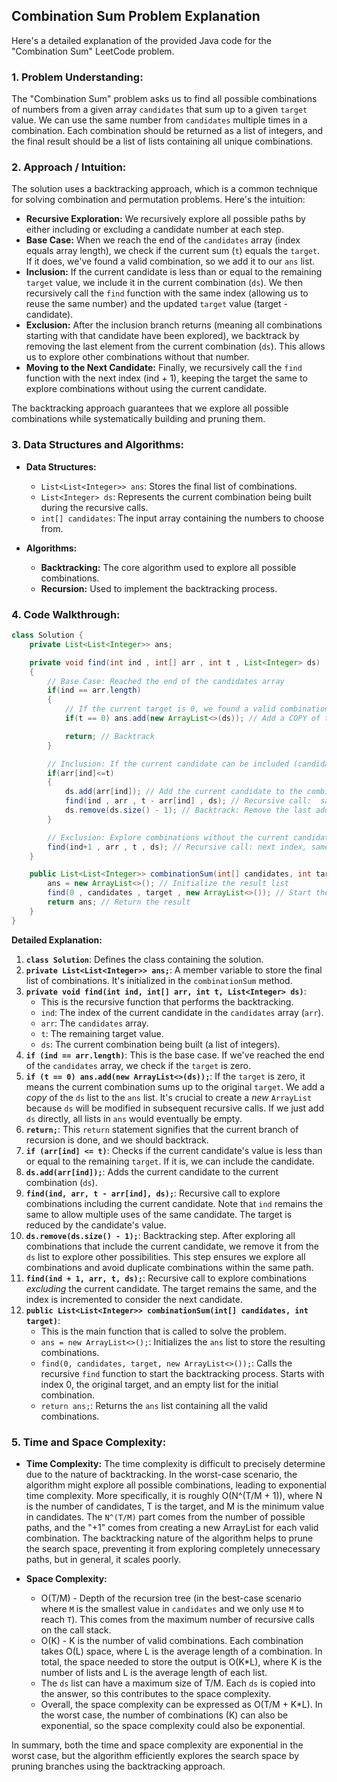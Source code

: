 ## Combination Sum Problem Explanation

Here's a detailed explanation of the provided Java code for the "Combination Sum" LeetCode problem.

### 1. Problem Understanding:

The "Combination Sum" problem asks us to find all possible combinations of numbers from a given array `candidates` that sum up to a given `target` value.  We can use the same number from `candidates` multiple times in a combination. Each combination should be returned as a list of integers, and the final result should be a list of lists containing all unique combinations.

### 2. Approach / Intuition:

The solution uses a backtracking approach, which is a common technique for solving combination and permutation problems. Here's the intuition:

*   **Recursive Exploration:** We recursively explore all possible paths by either including or excluding a candidate number at each step.
*   **Base Case:** When we reach the end of the `candidates` array (index equals array length), we check if the current sum (`t`) equals the `target`. If it does, we've found a valid combination, so we add it to our `ans` list.
*   **Inclusion:** If the current candidate is less than or equal to the remaining `target` value, we include it in the current combination (`ds`). We then recursively call the `find` function with the same index (allowing us to reuse the same number) and the updated `target` value (target - candidate).
*   **Exclusion:** After the inclusion branch returns (meaning all combinations starting with that candidate have been explored), we backtrack by removing the last element from the current combination (`ds`). This allows us to explore other combinations without that number.
*   **Moving to the Next Candidate:** Finally, we recursively call the `find` function with the next index (ind + 1), keeping the target the same to explore combinations without using the current candidate.

The backtracking approach guarantees that we explore all possible combinations while systematically building and pruning them.

### 3. Data Structures and Algorithms:

*   **Data Structures:**
    *   `List<List<Integer>> ans`: Stores the final list of combinations.
    *   `List<Integer> ds`:  Represents the current combination being built during the recursive calls.
    *   `int[] candidates`: The input array containing the numbers to choose from.

*   **Algorithms:**
    *   **Backtracking:** The core algorithm used to explore all possible combinations.
    *   **Recursion:**  Used to implement the backtracking process.

### 4. Code Walkthrough:

```java
class Solution {
    private List<List<Integer>> ans;

    private void find(int ind , int[] arr , int t , List<Integer> ds)
    {
        // Base Case: Reached the end of the candidates array
        if(ind == arr.length)
        {
            // If the current target is 0, we found a valid combination
            if(t == 0) ans.add(new ArrayList<>(ds)); // Add a COPY of the current combination

            return; // Backtrack
        }

        // Inclusion: If the current candidate can be included (candidate <= target)
        if(arr[ind]<=t)
        {
            ds.add(arr[ind]); // Add the current candidate to the combination
            find(ind , arr , t - arr[ind] , ds); // Recursive call:  same index, updated target
            ds.remove(ds.size() - 1); // Backtrack: Remove the last added element
        }

        // Exclusion: Explore combinations without the current candidate
        find(ind+1 , arr , t , ds); // Recursive call: next index, same target
    }

    public List<List<Integer>> combinationSum(int[] candidates, int target) {
        ans = new ArrayList<>(); // Initialize the result list
        find(0 , candidates , target , new ArrayList<>()); // Start the recursive process from the beginning
        return ans; // Return the result
    }
}
```

**Detailed Explanation:**

1.  **`class Solution`**: Defines the class containing the solution.
2.  **`private List<List<Integer>> ans;`**:  A member variable to store the final list of combinations. It's initialized in the `combinationSum` method.
3.  **`private void find(int ind, int[] arr, int t, List<Integer> ds)`**:
    *   This is the recursive function that performs the backtracking.
    *   `ind`: The index of the current candidate in the `candidates` array (`arr`).
    *   `arr`: The `candidates` array.
    *   `t`: The remaining target value.
    *   `ds`: The current combination being built (a list of integers).
4.  **`if (ind == arr.length)`**: This is the base case. If we've reached the end of the `candidates` array, we check if the `target` is zero.
5.  **`if (t == 0) ans.add(new ArrayList<>(ds));`**: If the `target` is zero, it means the current combination sums up to the original `target`. We add a *copy* of the `ds` list to the `ans` list.  It's crucial to create a *new* `ArrayList` because `ds` will be modified in subsequent recursive calls.  If we just add `ds` directly, all lists in `ans` would eventually be empty.
6.  **`return;`**: This `return` statement signifies that the current branch of recursion is done, and we should backtrack.
7.  **`if (arr[ind] <= t)`**: Checks if the current candidate's value is less than or equal to the remaining `target`. If it is, we can include the candidate.
8.  **`ds.add(arr[ind]);`**: Adds the current candidate to the current combination (`ds`).
9.  **`find(ind, arr, t - arr[ind], ds);`**: Recursive call to explore combinations including the current candidate. Note that `ind` remains the same to allow multiple uses of the same candidate.  The target is reduced by the candidate's value.
10. **`ds.remove(ds.size() - 1);`**:  Backtracking step. After exploring all combinations that include the current candidate, we remove it from the `ds` list to explore other possibilities.  This step ensures we explore all combinations and avoid duplicate combinations within the same path.
11. **`find(ind + 1, arr, t, ds);`**: Recursive call to explore combinations *excluding* the current candidate.  The target remains the same, and the index is incremented to consider the next candidate.
12. **`public List<List<Integer>> combinationSum(int[] candidates, int target)`**:
    *   This is the main function that is called to solve the problem.
    *   `ans = new ArrayList<>();`:  Initializes the `ans` list to store the resulting combinations.
    *   `find(0, candidates, target, new ArrayList<>());`:  Calls the recursive `find` function to start the backtracking process.  Starts with index 0, the original target, and an empty list for the initial combination.
    *   `return ans;`: Returns the `ans` list containing all the valid combinations.

### 5. Time and Space Complexity:

*   **Time Complexity:** The time complexity is difficult to precisely determine due to the nature of backtracking. In the worst-case scenario, the algorithm might explore all possible combinations, leading to exponential time complexity.  More specifically, it is roughly O(N^(T/M + 1)), where N is the number of candidates, T is the target, and M is the minimum value in candidates.  The `N^(T/M)` part comes from the number of possible paths, and the "+1" comes from creating a new ArrayList for each valid combination. The backtracking nature of the algorithm helps to prune the search space, preventing it from exploring completely unnecessary paths, but in general, it scales poorly.

*   **Space Complexity:**
    *   O(T/M) - Depth of the recursion tree (in the best-case scenario where `M` is the smallest value in `candidates` and we only use `M` to reach `T`). This comes from the maximum number of recursive calls on the call stack.
    *   O(K) - K is the number of valid combinations. Each combination takes O(L) space, where L is the average length of a combination. In total, the space needed to store the output is O(K*L), where K is the number of lists and L is the average length of each list.
    *   The `ds` list can have a maximum size of T/M. Each `ds` is copied into the answer, so this contributes to the space complexity.
    *   Overall, the space complexity can be expressed as O(T/M + K*L). In the worst case, the number of combinations (K) can also be exponential, so the space complexity could also be exponential.

In summary, both the time and space complexity are exponential in the worst case, but the algorithm efficiently explores the search space by pruning branches using the backtracking approach.
